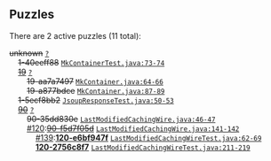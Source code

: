 ## Puzzles

There are 2 active puzzles (11 total):


<del>unknown</del> [`?`](../master/?)<br/>
&nbsp;&nbsp;&nbsp;&nbsp;<del>1-40eeff88</del> [`MkContainerTest.java:73-74`](../master/src/test/java/com/jcabi/http/mock/MkContainerTest.java#L73-L74)<br/>
&nbsp;&nbsp;&nbsp;&nbsp;[<del>19</del>](https://github.com/jcabi/jcabi-http/issues/19) [`?`](../master/?)<br/>
&nbsp;&nbsp;&nbsp;&nbsp;&nbsp;&nbsp;&nbsp;&nbsp;<del>19-aa7a7497</del> [`MkContainer.java:64-66`](../master/src/main/java/com/jcabi/http/mock/MkContainer.java#L64-L66)<br/>
&nbsp;&nbsp;&nbsp;&nbsp;&nbsp;&nbsp;&nbsp;&nbsp;<del>19-a877bdce</del> [`MkContainer.java:87-89`](../master/src/main/java/com/jcabi/http/mock/MkContainer.java#L87-L89)<br/>
&nbsp;&nbsp;&nbsp;&nbsp;<del>1-5ecf8bb2</del> [`JsoupResponseTest.java:50-53`](../master/src/test/java/com/jcabi/http/response/JsoupResponseTest.java#L50-L53)<br/>
&nbsp;&nbsp;&nbsp;&nbsp;[<del>90</del>](https://github.com/jcabi/jcabi-http/issues/90) [`?`](../master/?)<br/>
&nbsp;&nbsp;&nbsp;&nbsp;&nbsp;&nbsp;&nbsp;&nbsp;<del>90-35dd830e</del> [`LastModifiedCachingWire.java:46-47`](../master/src/main/java/com/jcabi/http/wire/LastModifiedCachingWire.java#L46-L47)<br/>
&nbsp;&nbsp;&nbsp;&nbsp;&nbsp;&nbsp;&nbsp;&nbsp;[#120](https://github.com/jcabi/jcabi-http/issues/120):[<del>90-f5d7f05d</del>](https://github.com/jcabi/jcabi-http/issues/120) [`LastModifiedCachingWire.java:141-142`](../master/src/main/java/com/jcabi/http/wire/LastModifiedCachingWire.java#L141-L142)<br/>
&nbsp;&nbsp;&nbsp;&nbsp;&nbsp;&nbsp;&nbsp;&nbsp;&nbsp;&nbsp;&nbsp;&nbsp;[#139](https://github.com/jcabi/jcabi-http/issues/139):[**120-e6bf947f**](https://github.com/jcabi/jcabi-http/issues/139) [`LastModifiedCachingWireTest.java:62-69`](../master/src/test/java/com/jcabi/http/wire/LastModifiedCachingWireTest.java#L62-L69)<br/>
&nbsp;&nbsp;&nbsp;&nbsp;&nbsp;&nbsp;&nbsp;&nbsp;&nbsp;&nbsp;&nbsp;&nbsp;[**120-2756c8f7**]() [`LastModifiedCachingWireTest.java:211-219`](../master/src/test/java/com/jcabi/http/wire/LastModifiedCachingWireTest.java#L211-L219)<br/>
